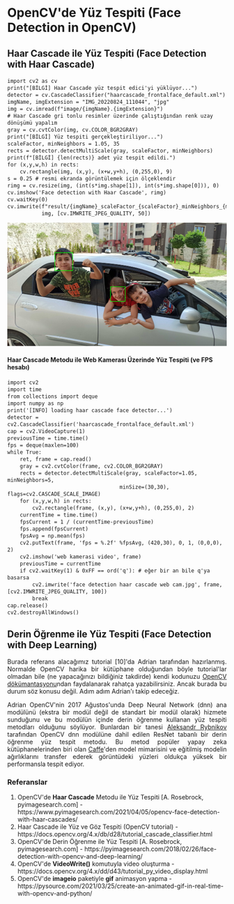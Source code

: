 <h1>OpenCV'de Yüz Tespiti (Face Detection in OpenCV)</h1>
<h2>Haar Cascade ile Yüz Tespiti (Face Detection with Haar Cascade)</h4>

```
import cv2 as cv
print("[BİLGİ] Haar Cascade yüz tespit edici'yi yüklüyor...")
detector = cv.CascadeClassifier("haarcascade_frontalface_default.xml")
imgName, imgExtension = "IMG_20220824_111044", "jpg"
img = cv.imread(f"image/{imgName}.{imgExtension}")
# Haar Cascade gri tonlu resimler üzerinde çalıştığından renk uzay dönüşümü yapalım
gray = cv.cvtColor(img, cv.COLOR_BGR2GRAY)
print("[BİLGİ] Yüz tespiti gerçekleştiriliyor...")
scaleFactor, minNeighbors = 1.05, 35
rects = detector.detectMultiScale(gray, scaleFactor, minNeighbors)
print(f"[BİLGİ] {len(rects)} adet yüz tespit edildi.")
for (x,y,w,h) in rects:
    cv.rectangle(img, (x,y), (x+w,y+h), (0,255,0), 9)
s = 0.25 # resmi ekranda görüntülemek için ölçeklendir
rimg = cv.resize(img, (int(s*img.shape[1]), int(s*img.shape[0])), 0)
cv.imshow('Face detection with Haar Cascade', rimg)
cv.waitKey(0)
cv.imwrite(f"result/{imgName}_scaleFactor_{scaleFactor}_minNeighbors_{minNeighbors}.jpg", 
           img, [cv.IMWRITE_JPEG_QUALITY, 50])
```

<p align="center"><img src="result/IMG_20220824_111044_scaleFactor_1.05_minNeighbors_35.jpg" alt="Face detection with haar cascade" width=%100 height=auto></p>

<h4>Haar Cascade Metodu ile Web Kamerası Üzerinde Yüz Tespiti (ve FPS hesabı)</h4>

```
import cv2
import time
from collections import deque
import numpy as np
print('[INFO] loading haar cascade face detector...')
detector = cv2.CascadeClassifier('haarcascade_frontalface_default.xml')
cap = cv2.VideoCapture(1)
previousTime = time.time()
fps = deque(maxlen=100)
while True:
    ret, frame = cap.read()
    gray = cv2.cvtColor(frame, cv2.COLOR_BGR2GRAY)
    rects = detector.detectMultiScale(gray, scaleFactor=1.05, minNeighbors=5,
                                    minSize=(30,30), flags=cv2.CASCADE_SCALE_IMAGE)
    for (x,y,w,h) in rects:
        cv2.rectangle(frame, (x,y), (x+w,y+h), (0,255,0), 2)
    currentTime = time.time()
    fpsCurrent = 1 / (currentTime-previousTime)
    fps.append(fpsCurrent)
    fpsAvg = np.mean(fps)
    cv2.putText(frame, 'fps = %.2f' %fpsAvg, (420,30), 0, 1, (0,0,0), 2)
    cv2.imshow('web kamerasi video', frame)
    previousTime = currentTime
    if cv2.waitKey(1) & 0xFF == ord('q'): # eğer bir an bile q'ya basarsa
        cv2.imwrite('face detection haar cascade web cam.jpg', frame, [cv2.IMWRITE_JPEG_QUALITY, 100])
        break
cap.release()
cv2.destroyAllWindows()
```

<h2>Derin Öğrenme ile Yüz Tespiti (Face Detection with Deep Learning)</h2>
<p align="justify">Burada referans alacağımız tutorial [10]'da Adrian tarafından hazırlanmış. Normalde OpenCV harika bir kütüphane olduğundan böyle tutorial'lar olmadan bile (ne yapacağınızı bildiğiniz takdirde) kendi kodunuzu <a href="https://docs.opencv.org/">OpenCV dökümantasyonu</a>ndan faydalanarak rahatça yazabilirsiniz. Ancak burada bu durum söz konusu değil. Adım adım Adrian'ı takip edeceğiz.</p>

<p align="justify">Adrian OpenCV'nin 2017 Ağustos'unda Deep Neural Network (dnn) ana modülünü (ekstra bir modül değil de standart bir modül olarak) hizmete sunduğunu ve bu modülün içinde derin öğrenme kullanan yüz tespiti metodları olduğunu söylüyor. Bunlardan bir tanesi <a href="https://github.com/arrybn">Aleksandr Rybnikov</a> tarafından OpenCV dnn modülüne dahil edilen ResNet tabanlı bir derin öğrenme yüz tespit metodu. Bu metod popüler yapay zeka kütüphanelerinden biri olan <a href="https://caffe.berkeleyvision.org/">Caffe</a>'den model mimarisini ve eğitilmiş modelin ağırlıklarını transfer ederek görüntüdeki yüzleri oldukça yüksek bir performansla tespit ediyor.</p>

<h3>Referanslar</h3>
<ol>
    <li>OpenCV'de <b>Haar Cascade</b> Metodu ile Yüz Tespiti [A. Rosebrock, pyimagesearch.com] - https://www.pyimagesearch.com/2021/04/05/opencv-face-detection-with-haar-cascades/</li>
    <li>Haar Cascade ile Yüz ve Göz Tespiti (OpenCV tutorial) - https://docs.opencv.org/4.x/db/d28/tutorial_cascade_classifier.html</li>
    <li>OpenCV'de Derin Öğrenme ile Yüz Tespiti [A. Rosebrock, pyimagesearch.com] - https://pyimagesearch.com/2018/02/26/face-detection-with-opencv-and-deep-learning/</li>
    <li>OpenCV'de <b>VideoWrite()</b> komutuyla video oluşturma - https://docs.opencv.org/4.x/dd/d43/tutorial_py_video_display.html</li>
    <li>OpenCV'de <b>imageio</b> paketiyle <b>gif</b> animasyon yapma - https://pysource.com/2021/03/25/create-an-animated-gif-in-real-time-with-opencv-and-python/</li>
</ol>

